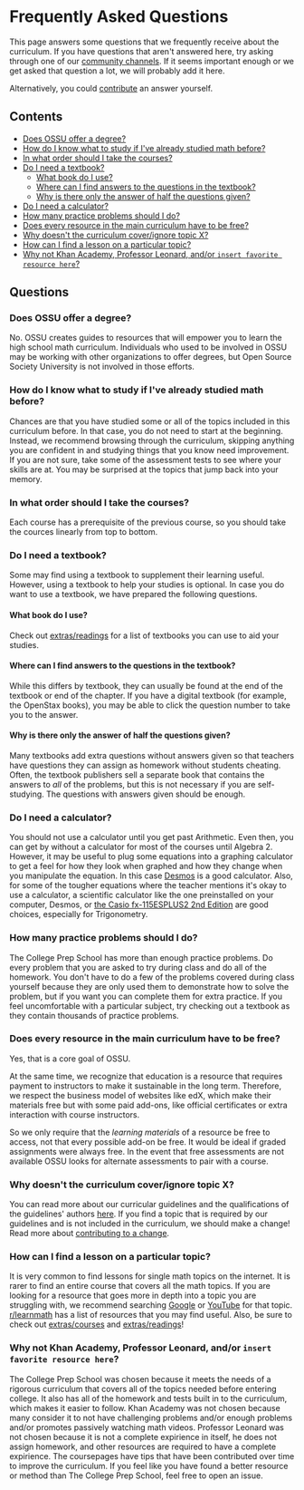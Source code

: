 # Frequently Asked Questions

This page answers some questions that we frequently receive about the curriculum.
If you have questions that aren't answered here, try asking through one of our [community channels](README.md#community).
If it seems important enough or we get asked that question a lot, we will probably add it here.

Alternatively, you could [contribute](CONTRIBUTING.md) an answer yourself.

## Contents

- [Does OSSU offer a degree?](#does-ossu-offer-a-degree)
- [How do I know what to study if I've already studied math before?](#how-do-i-know-what-to-study-if-ive-already-studied-math-before)
- [In what order should I take the courses?](#in-what-order-should-i-take-the-courses)
- [Do I need a textbook?](#do-i-need-a-textbook)
    - [What book do I use?](#what-book-do-i-use)
    - [Where can I find answers to the questions in the textbook?](#where-can-i-find-answers-to-the-questions-in-the-textbook)
    - [Why is there only the answer of half the questions given?](#why-is-there-only-the-answer-of-half-the-questions-given)
- [Do I need a calculator?](#do-i-need-a-calculator)
- [How many practice problems should I do?](#how-many-practice-problems-should-i-do)
- [Does every resource in the main curriculum have to be free?](#does-every-resource-in-the-main-curriculum-have-to-be-free)
- [Why doesn't the curriculum cover/ignore topic X?](#why-doesnt-the-curriculum-coverignore-topic-x)
- [How can I find a lesson on a particular topic?](#how-can-i-find-a-lesson-on-a-particular-topic)
- [Why not Khan Academy, Professor Leonard, and/or `insert favorite resource here`?](#why-not-khan-academy-professor-leonard-andor-insert-favorite-resource-here)

## Questions

### Does OSSU offer a degree?

No. OSSU creates guides to resources that will empower you to learn the high school math curriculum. Individuals who used to be involved in OSSU may be working with other organizations to offer degrees, but Open Source Society University is not involved in those efforts.

### How do I know what to study if I've already studied math before?

Chances are that you have studied some or all of the topics included in this curriculum before. In that case, you do not need to start at the beginning. Instead, we recommend browsing through the curriculum, skipping anything you are confident in and studying things that you know need improvement. If you are not sure, take some of the assessment tests to see where your skills are at. You may be surprised at the topics that jump back into your memory.

### In what order should I take the courses?

Each course has a prerequisite of the previous course, so you should take the cources linearly from top to bottom.

### Do I need a textbook?

Some may find using a textbook to supplement their learning useful. However, using a textbook to help your studies is optional. In case you do want to use a textbook, we have prepared the following questions.

#### What book do I use?

Check out [extras/readings](/extras/readings.md) for a list of textbooks you can use to aid your studies.

#### Where can I find answers to the questions in the textbook?

While this differs by textbook, they can usually be found at the end of the textbook or end of the chapter. If you have a digital textbook (for example, the OpenStax books), you may be able to click the question number to take you to the answer.

#### Why is there only the answer of half the questions given?

Many textbooks add extra questions without answers given so that teachers have questions they can assign as homework without students cheating. Often, the textbook publishers sell a separate book that contains the answers to *all* of the problems, but this is not necessary if you are self-studying. The questions with answers given should be enough.

### Do I need a calculator?

You should not use a calculator until you get past Arithmetic. Even then, you can get by without a calculator for most of the courses until Algebra 2. However, it may be useful to plug some equations into a graphing calculator to get a feel for how they look when graphed and how they change when you manipulate the equation. In this case [Desmos](https://www.desmos.com/calculator) is a good calculator. Also, for some of the tougher equations where the teacher mentions it's okay to use a calculator, a scientific calculator like the one preinstalled on your computer, Desmos, or [the Casio fx-115ESPLUS2 2nd Edition](https://www.amazon.com/dp/B086Z79HXS) are good choices, especially for Trigonometry.

### How many practice problems should I do?

The College Prep School has more than enough practice problems. Do every problem that you are asked to try during class and do all of the homework. You don't have to do a few of the problems covered during class yourself because they are only used them to demonstrate how to solve the problem, but if you want you can complete them for extra practice. If you feel uncomfortable with a particular subject, try checking out a textbook as they contain thousands of practice problems.

### Does every resource in the main curriculum have to be free?

Yes, that is a core goal of OSSU.

At the same time, we recognize that education is a resource that requires payment to instructors to make it sustainable in the long term.
Therefore, we respect the business model of websites like edX, which make their materials free but with some paid add-ons, like official certificates or extra interaction with course instructors.

So we only require that the *learning materials* of a resource be free to access, not that every possible add-on be free.
It would be ideal if graded assignments were always free. In the event that free assessments are not available OSSU looks for alternate assessments to pair with a course.

### Why doesn't the curriculum cover/ignore topic X?

You can read more about our curricular guidelines and the qualifications of the guidelines' authors [here](CURRICULAR_GUIDELINES.md). If you find a topic that is required by our guidelines and is not included in the curriculum, we should make a change! Read more about [contributing to a change](CONTRIBUTING.md).

### How can I find a lesson on a particular topic?

It is very common to find lessons for single math topics on the internet.
It is rarer to find an entire course that covers all the math topics.
If you are looking for a resource that goes more in depth into a topic you are struggling with, we recommend searching [Google](https://www.google.com/) or [YouTube](https://www.youtube.com/) for that topic.
[r/learnmath](https://www.reddit.com/r/learnmath/comments/8p922p/list_of_websites_ebooks_downloads_etc_for_mobile/) has a list of resources that you may find useful. Also, be sure to check out [extras/courses](/extras/courses.md) and [extras/readings](/extras/readings.md)!

### Why not Khan Academy, Professor Leonard, and/or `insert favorite resource here`?

The College Prep School was chosen because it meets the needs of a rigorous curriculum that covers all of the topics needed before entering college. It also has all of the homework and tests built in to the curriculum, which makes it easier to follow. Khan Academy was not chosen because many consider it to not have challenging problems and/or enough problems and/or promotes passively watching math videos. Professor Leonard was not chosen because it is not a complete expirience in itself, he does not assign homework, and other resources are required to have a complete expirience. The coursepages have tips that have been contributed over time to improve the curriculum. If you feel like you have found a better resource or method than The College Prep School, feel free to open an issue.